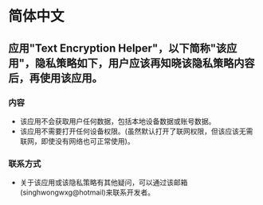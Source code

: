 # 简体中文
## 应用"Text Encryption Helper"，以下简称"该应用"，隐私策略如下，用户应该再知晓该隐私策略内容后，再使用该应用。
### 内容
* 该应用不会获取用户任何数据，包括本地设备数据或账号数据。
* 该应用不需要打开任何设备权限。(虽然默认打开了联网权限，但该应该无需联网，即使没有网络也可正常使用)。
### 联系方式
* 关于该应用或该隐私策略有其他疑问，可以通过该邮箱(singhwongwxg@hotmail)来联系开发者。
